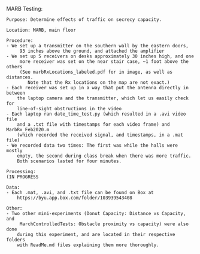 MARB Testing:

    Purpose: Determine effects of traffic on secrecy capacity.

    Location: MARB, main floor

    Procedure:
    - We set up a transmitter on the southern wall by the eastern doors,
         93 inches above the ground, and attached the amplifier 
    - We set up 5 receivers on desks approximately 30 inches high, and one
         more receiver was set on the near stair case, ~1 foot above the others
         (See marbRxLocations_labeled.pdf for in image, as well as distances.
            Note that the Rx locations on the map are not exact.)
    - Each receiver was set up in a way that put the antenna directly in between 
        the laptop camera and the transmitter, which let us easily check for 
        line-of-sight obstructions in the video
    - Each laptop ran date_time_test.py (which resulted in a .avi video file
        and a .txt file with timestamps for each video frame) and MarbRx_Feb2020.m
        (which recorded the received signal, and timestamps, in a .mat file)
    - We recorded data two times: The first was while the halls were mostly
        empty, the second during class break when there was more traffic.
        Both scenarios lasted for four minutes.
   
    Processing:
    (IN PROGRESS
       
    Data:
    - Each .mat, .avi, and .txt file can be found on Box at 
        https://byu.app.box.com/folder/103939543408
  
    Other:
    - Two other mini-experiments (Donut Capacity: Distance vs Capacity, and
         MarchControlledTests: Obstacle proximity vs capacity) were also done
        during this experiment, and are located in their respective folders
        with ReadMe.md files explaining them more thoroughly.

